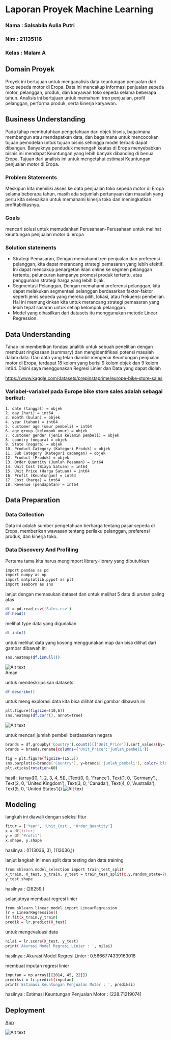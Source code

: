 # Laporan Proyek Machine Learning
### Nama : Salsabila Aulia Putri 
### Nim : 21135116
### Kelas : Malam A

## Domain Proyek
Proyek ini bertujuan untuk menganalisis data keuntungan penjualan dari toko sepeda motor di Eropa. Data ini mencakup informasi penjualan sepeda motor, pelanggan, produk, dan karyawan toko sepeda selama beberapa tahun. Analisis ini bertujuan untuk memahami tren penjualan, profil pelanggan, performa produk, serta kinerja karyawan.

## Business Understanding
Pada tahap membutuhkan pengetahuan dari objek bisnis, bagaimana membangun atau mendapatkan data, dan bagaimana untuk mencocokan tujuan pemodelan untuk tujuan bisnis sehingga model terbaik dapat dibangun. Banyaknya penduduk menengah keatas di Eropa menyebabkan bisnis ini mendapat Keuntungan yang lebih banyak dibanding di benua Eropa. Tujuan dari analisis ini untuk mengetahui estimasi Keuntungan penjualan motor di Eropa.

### Problem Statements
Meskipun kita memiliki akses ke data penjualan toko sepeda motor di Eropa selama beberapa tahun, masih ada sejumlah pertanyaan dan masalah yang perlu kita selesaikan untuk memahami kinerja toko dan meningkatkan profitabilitasnya. 

 ### Goals
  mencari solusi untuk memudahkan Perusahaan-Perusahaan untuk melihat keuntungan penjualan motor di eropa

  ### Solution statements
  - Strategi Pemasaran, Dengan memahami tren penjualan dan preferensi pelanggan, kita dapat merancang strategi pemasaran yang    lebih efektif. Ini dapat mencakup penargetan iklan online ke segmen pelanggan tertentu, peluncuran kampanye promosi produk tertentu, atau penggunaan strategi harga yang lebih bijak.
  - Segmentasi Pelanggan, Dengan memahami preferensi pelanggan, kita dapat melakukan segmentasi pelanggan berdasarkan faktor-faktor seperti jenis sepeda yang mereka pilih, lokasi, atau frekuensi pembelian. Hal ini memungkinkan kita untuk merancang strategi pemasaran yang lebih tepat sasaran untuk setiap kelompok pelanggan.
  - Model yang dihasilkan dari datasets itu menggunakan metode Linear Regression.

  ## Data Understanding
  Tahap ini memberikan fondasi analitik untuk sebuah penelitian dengan membuat ringkasaan (summary) dan mengidentifikasi potensi masalah dalam data. Dari data yang telah diambil mengenai Keuntungan penjualan motor di Eropa, terdapat 18 kolom yang berisi 9 kolom objek dan 9 kolom int64. Disini saya menggunakan Regresi Linier dan Data yang dapat diolah

  https://www.kaggle.com/datasets/prepinstaprime/europe-bike-store-sales

  ### Variabel-variabel pada Europe bike store sales adalah sebagai berikut:    
    1. date (tanggal) = objek
    2. day (hari) = int64
    3. month (bulan) = objek
    4. year (tahun) = int64
    5. customer age (umur pembeli) = int64
    6. age group (kelompok umur) = objek
    7. customer gender (jenis kelamin pembeli) = objek
    8. country (negara) = objek
    9. State (negara) = objek
    10. Product Category (Kategori Produk) = objek
    11. Sub Category (Kategori cadangan) = objek
    12. Product (Produk) = objek
    13. Order Quantity (Jumlah Pesanan) = int64
    14. Unit Cost (Biaya Satuan) = int64
    15. Unit Price (Harga Satuan) = int64
    16. Profit (Keuntungan) = int64
    17. Cost (harga) = int64
    18. Revenue (pendapatan) = int64

## Data Preparation
### Data Collection
Data ini adalah sumber pengetahuan berharga tentang pasar sepeda di Eropa, memberikan wawasan tentang perilaku pelanggan, preferensi produk, dan kinerja toko.

### Data Discovery And Profiling
Pertama tama kita harus mengimport library-library yang dibutuhkan 
``` bash
import pandas as pd
import numpy as np
import matplotlib.pypot as plt
import seaborn as sns
```
lanjut dengan memasukan dataset dan untuk melihat 5 data di urutan paling atas
```bash
df = pd.read_csv('Sales.csv')
df.head()
```
melihat type data yang digunakan
``` bash
df.info()
```
untuk melihat data yang kosong menggunakan map dan bisa dilihat dari gambar dibawah ini
``` bash
sns.heatmap(df.isnull())
```
![Alt text](Gambar1.png) <br>
Aman

untuk mendeskripsikan datasets
```bash
df.describe()
```

untuk meng explorasi data kita bisa dilihat dari gambar dibawah ini
``` bash
plt.figure(figsize=(10,6))
sns.heatmap(df.corr(), annot=True)
```
![Alt text](Gambar2.png)

untuk mencari jumlah pembeli berdasarkan negara
```bash
brands = df.groupby('Country').count()[['Unit_Price']].sort_values(by='Unit_Price', ascending=True).reset_index()
brands = brands.rename(columns={'Unit_Price':'jumlah_pembeli'})
```
```bash
fig = plt.figure(figsize=(15,5))
sns.barplot(x=brands['Country'], y=brands['jumlah_pembeli'], color='blue')
plt.xticks(rotation=60)
```
hasil : (array([0, 1, 2, 3, 4, 5]),
 [Text(0, 0, 'France'),
  Text(1, 0, 'Germany'),
  Text(2, 0, 'United Kingdom'),
  Text(3, 0, 'Canada'),
  Text(4, 0, 'Australia'),
  Text(5, 0, 'United States')])
  ![Alt text](Gambar3.png)

  ## Modeling
  langkah ini diawali dengan seleksi fitur
```bash
fitur = ['Year', 'Unit_Cost', 'Order_Quantity']
x = df[fitur]
y = df['Profit']
x.shape, y.shape
```
hasilnya : ((113036, 3), (113036,))

lanjut langkah ini men split data testing dan data training
```bash
from sklearn.model_selection import train_test_split
x_train, X_test, y_train, y_test = train_test_split(x,y,random_state=70)
y_test.shape
```
hasilnya : (28259,)

selanjutnya membuat regresi linier
```bash
from sklearn.linear_model import LinearRegression
lr = LinearRegression()
lr.fit(x_train,y_train)
predik = lr.predict(X_test)
```

untuk mengevaluasi data 
```bash
nilai = lr.score(X_test, y_test)
print('Akurasi Model Regresi Linier : ', nilai)
```
hasilnya : Akurasi Model Regresi Linier :  0.5666774339163018

membuat inputan regresi linier
```bash
inputan = np.array([[2014, 45, 22]])
prediksi = lr.predict(inputan)
print('Estimasi Keuntungan Penjualan Motor : ', prediksi)
```
hasilnya : Estimasi Keuntungan Penjualan Motor :  [228.71219074]

## Deployment

  [App](https://pembelajaranmesin-ccrhqvzeekzehrv87f9arv.streamlit.app/)

  ![Alt text](gambarh.png)
